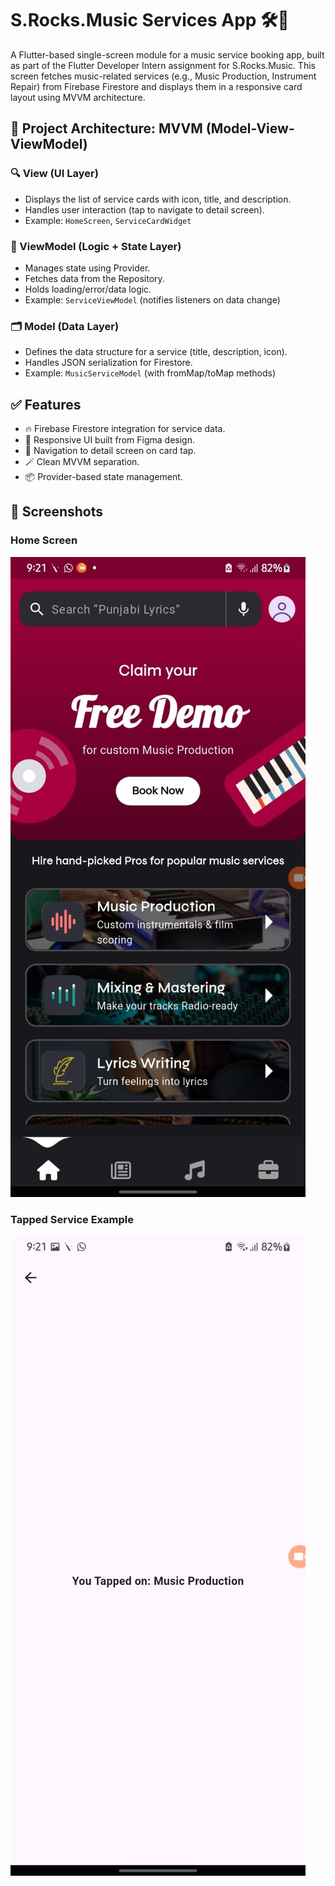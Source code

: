 # S.Rocks.Music Services App 🛠️🎵

A Flutter-based single-screen module for a music service booking app, built as part of the Flutter Developer Intern assignment for S.Rocks.Music. This screen fetches music-related services (e.g., Music Production, Instrument Repair) from Firebase Firestore and displays them in a responsive card layout using MVVM architecture.

## 📂 Project Architecture: MVVM (Model-View-ViewModel)

### 🔍 View (UI Layer)
- Displays the list of service cards with icon, title, and description.
- Handles user interaction (tap to navigate to detail screen).
- Example: `HomeScreen`, `ServiceCardWidget`

### 🧠 ViewModel (Logic + State Layer)
- Manages state using Provider.
- Fetches data from the Repository.
- Holds loading/error/data logic.
- Example: `ServiceViewModel` (notifies listeners on data change)

### 🗂️ Model (Data Layer)
- Defines the data structure for a service (title, description, icon).
- Handles JSON serialization for Firestore.
- Example: `MusicServiceModel` (with fromMap/toMap methods)

## ✅ Features

- 🔥 Firebase Firestore integration for service data.
- 📱 Responsive UI built from Figma design.
- 🧭 Navigation to detail screen on card tap.
- 🪄 Clean MVVM separation.
- 📦 Provider-based state management.

## 📸 Screenshots

### Home Screen
![Home Screen](assets/images/screenshot1.jpeg)

### Tapped Service Example
![Tapped Screen](assets/images/screenshot2.jpeg)
